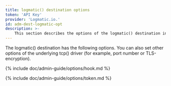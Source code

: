 ```yaml
---
title: logmatic() destination options
token: 'API Key'
provider: 'Logmatic.io.'
id: adm-dest-logmatic-opt
description: >-
	This section describes the options of the logmatic() destination in {{ site.product.short_name }}.
---
```


The logmatic() destination has the following options. You can also set
other options of the underlying tcp() driver (for example, port number
or TLS-encryption).

{% include doc/admin-guide/options/hook.md %}

{% include doc/admin-guide/options/token.md %}
